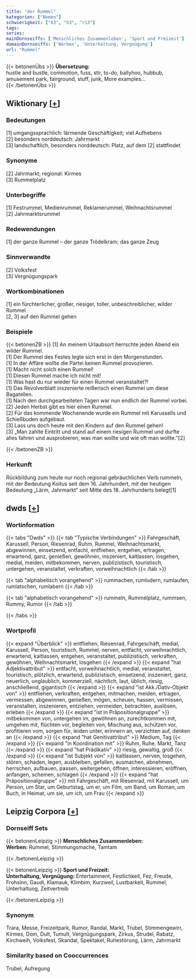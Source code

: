 ```yaml
---
title: "der Rummel"
kategorien: ["Nomen"]
schwierigkeit: ["k3", "h3", "r13"]
tags:
series:
mainDornseiffs: ['Menschliches Zusammenleben', 'Sport und Freizeit']
domainDornseiffs: ['Werben', 'Unterhaltung, Vergnügung']
url: "Rummel"
---
```


{{< betonenÜbs >}}
**Übersetzung:**  
hustle and bustle, commotion, fuss, stir, to-do, ballyhoo, hubbub, amusement park, fairground, stuff, junk, More examples...  
{{< /betonenÜbs >}}

## Wiktionary [[+](https://de.wiktionary.org/wiki/Rummel)]

### Bedeutungen
[1] umgangssprachlich: lärmende Geschäftigkeit; viel Aufhebens  
[2] besonders norddeutsch: Jahrmarkt  
[3] landschaftlich, besonders norddeutsch: Platz, auf dem [2] stattfindet  

### Synonyme
[2] Jahrmarkt; regional: Kirmes  
[3] Rummelplatz  

### Unterbegriffe
[1] Festrummel, Medienrummel, Reklamerummel, Weihnachtsrummel  
[2] Jahrmarktsrummel  

### Redewendungen
[1] der ganze Rummel – der ganze Trödelkram; das ganze Zeug  

### Sinnverwandte
[2] Volksfest  
[3] Vergnügungspark  

### Wortkombinationen
[1] ein fürchterlicher, großer, riesiger, toller, unbeschreiblicher, wilder Rummel  
[2, 3] auf den Rummel gehen  

### Beispiele
{{< betonenZB >}}
[1] An meinem Urlaubsort herrschte jeden Abend ein wilder Rummel.  
[1] Der Rummel des Festes legte sich erst in den Morgenstunden.  
[1] In der Affäre wollte die Partei keinen Rummel provozieren.  
[1] Macht nicht solch einen Rummel!  
[1] Diesen Rummel mache ich nicht mit!  
[1] Was hast du nur wieder für einen Rummel veranstaltet?!  
[1] Das Revolverblatt inszenierte reißerisch einen Rummel um diese Bagatellen.  
[1] Nach den durchgearbeiteten Tagen war nun endlich der Rummel vorbei.  
[2] Jeden Herbst gibt es hier einen Rummel.  
[2] Für das kommende Wochenende wurde ein Rummel mit Karussells und Schießbuden aufgebaut.  
[3] Lass uns doch heute mit den Kindern auf den Rummel gehen!  
[3] „Man zahlte Eintritt und stand auf einem riesigen Rummel und durfte alles fahren und ausprobieren, was man wollte und wie oft man wollte.“[2]  

{{< /betonenZB >}}
### Herkunft
Rückbildung zum heute nur noch regional gebräuchlichen Verb rummeln, mit der Bedeutung Koitus seit dem 16. Jahrhundert, mit der heutigen Bedeutung „Lärm, Jahrmarkt“ seit Mitte des 18. Jahrhunderts belegt[1]  



## dwds [[+](https://www.dwds.de/wb/Rummel)]

### Wortinformation
{{< tabs "Dwds" >}}
{{< tab "Typische Verbindungen" >}}
Fahrgeschäft, Karussell, Person, Riesenrad, Ruhm, Rummel, Weihnachtsmarkt, abgewinnen, einsetzend, entfacht, entfliehen, entgehen, ertragen, erwartend, ganz, genießen, gewöhnen, inszeniert, kaltlassen, losgehen, medial, meiden, mitbekommen, nerven, publizistisch, touristisch, untergehen, veranstaltet, verkraften, vorweihnachtlich
{{< /tab >}}

{{< tab "alphabetisch vorangehend" >}}
rummachen, rumludern, rumlaufen, rumlatschen, rumlabern
{{< /tab >}}

{{< tab "alphabetisch vorangehend" >}}
rummeln, Rummelplatz, rummsen, Rummy, Rumor
{{< /tab >}}

{{< /tabs >}}

### Wortprofil
{{< expand "Überblick" >}} entfliehen, Riesenrad, Fahrgeschäft, medial, Karussell, Person, touristisch, Rummel, nerven, entfacht, vorweihnachtlich, erwartend, kaltlassen, entgehen, veranstaltet, publizistisch, verkraften, gewöhnen, Weihnachtsmarkt, losgehen {{< /expand >}}
{{< expand "hat Adjektivattribut" >}} entfacht, vorweihnachtlich, medial, veranstaltet, touristisch, plötzlich, erwartend, publizistisch, einsetzend, inszeniert, ganz, neuerlich, unglaublich, kommerziell, nächtlich, laut, üblich, riesig, anschließend, gigantisch {{< /expand >}}
{{< expand "ist Akk./Dativ-Objekt von" >}} entfliehen, verkraften, entgehen, mitmachen, meiden, ertragen, vermessen, abgewinnen, genießen, mögen, scheuen, hassen, vermissen, veranstalten, inszenieren, entziehen, vermeiden, betrachten, auslösen, erleben {{< /expand >}}
{{< expand "ist in Präpositionalgruppe" >}} mitbekommen von, untergehen im, gewöhnen an, zurechtkommen mit, umgehen mit, flüchten vor, begleiten von, Mischung aus, schützen vor, profitieren vom, sorgen für, leiden unter, erinnern an, verzichten auf, denken an {{< /expand >}}
{{< expand "hat Genitivattribut" >}} Medium, Tag {{< /expand >}}
{{< expand "in Koordination mit" >}} Ruhm, Ruhe, Markt, Tanz {{< /expand >}}
{{< expand "hat Prädikativ" >}} riesig, gewaltig, groß {{< /expand >}}
{{< expand "ist Subjekt von" >}} kaltlassen, nerven, losgehen, stören, schaden, legen, ausbleiben, gefallen, ausmachen, abnehmen, herrschen, aufbauen, passen, weitergehen, öffnen, interessieren, eröffnen, anfangen, scheinen, schlagen {{< /expand >}}
{{< expand "hat Präpositionalgruppe" >}} mit Fahrgeschäft, mit Riesenrad, mit Karussell, um Person, um Star, um Geburtstag, um er, um Film, um Band, um Roman, um Buch, in Heimat, um sie, um ich, um Frau {{< /expand >}}

## Leipzig Corpora [[+](https://corpora.uni-leipzig.de/en/res?word=Rummel&corpusId=deu_newscrawl-public_2018)]

### Dornseiff Sets
{{< betonenLeipzig >}}
**Menschliches Zusammenleben:**  
**Werben:** Rummel, Stimmungsmache, Tamtam  

{{< /betonenLeipzig >}}


{{< betonenLeipzig >}}
**Sport und Freizeit:**  
**Unterhaltung, Vergnügung:** Entertainment, Festlichkeit, Fez, Freude, Frohsinn, Gaudi, Klamauk, Klimbim, Kurzweil, Lustbarkeit, Rummel, Unterhaltung, Zeitvertreib  

{{< /betonenLeipzig >}}

### Synonym
Trara, Messe, Freizeitpark, Rumor, Randal, Markt, Trubel, Stimmengewirr, Kirmes, Dom, Dult, Tumult, Vergnügungspark, Zirkus, Strudel, Rabatz, Kirchweih, Volksfest, Skandal, Spektakel, Ruhestörung, Lärm, Jahrmarkt


### Similarity based on Cooccurrences
Trubel, Aufregung


